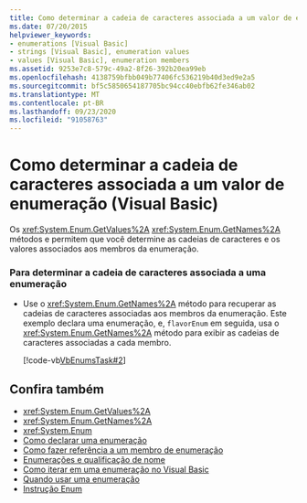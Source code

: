 ```yaml
---
title: Como determinar a cadeia de caracteres associada a um valor de enumeração
ms.date: 07/20/2015
helpviewer_keywords:
- enumerations [Visual Basic]
- strings [Visual Basic], enumeration values
- values [Visual Basic], enumeration members
ms.assetid: 9253e7c8-579c-49a2-8f26-392b20ea99eb
ms.openlocfilehash: 4138759bfbb049b77406fc536219b40d3ed9e2a5
ms.sourcegitcommit: bf5c5850654187705bc94cc40ebfb62fe346ab02
ms.translationtype: MT
ms.contentlocale: pt-BR
ms.lasthandoff: 09/23/2020
ms.locfileid: "91058763"
---
```

# <a name="how-to-determine-the-string-associated-with-an-enumeration-value-visual-basic"></a>Como determinar a cadeia de caracteres associada a um valor de enumeração (Visual Basic)

Os <xref:System.Enum.GetValues%2A> <xref:System.Enum.GetNames%2A> métodos e permitem que você determine as cadeias de caracteres e os valores associados aos membros da enumeração.  
  
### <a name="to-determine-the-string-associated-with-an-enumeration"></a>Para determinar a cadeia de caracteres associada a uma enumeração  
  
- Use o <xref:System.Enum.GetNames%2A> método para recuperar as cadeias de caracteres associadas aos membros da enumeração. Este exemplo declara uma enumeração, e, `flavorEnum` em seguida, usa o <xref:System.Enum.GetNames%2A> método para exibir as cadeias de caracteres associadas a cada membro.  
  
     [!code-vb[VbEnumsTask#2](~/samples/snippets/visualbasic/VS_Snippets_VBCSharp/VbEnumsTask/VB/Class2.vb#2)]  
  
## <a name="see-also"></a>Confira também

- <xref:System.Enum.GetValues%2A>
- <xref:System.Enum.GetNames%2A>
- <xref:System.Enum>
- [Como declarar uma enumeração](how-to-declare-enumerations.md)
- [Como fazer referência a um membro de enumeração](how-to-refer-to-an-enumeration-member.md)
- [Enumerações e qualificação de nome](enumerations-and-name-qualification.md)
- [Como iterar em uma enumeração no Visual Basic](how-to-iterate-through-an-enumeration.md)
- [Quando usar uma enumeração](when-to-use-an-enumeration.md)
- [Instrução Enum](../../../language-reference/statements/enum-statement.md)
